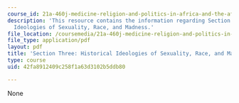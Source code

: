 ```yaml
---
course_id: 21a-460j-medicine-religion-and-politics-in-africa-and-the-african-diaspora-spring-2005
description: 'This resource contains the information regarding Section Three: Historical
  Ideologies of Sexuality, Race, and Madness.'
file_location: /coursemedia/21a-460j-medicine-religion-and-politics-in-africa-and-the-african-diaspora-spring-2005/42fa8912409c258f1a63d3102b5ddb80_MIT21A_460JS05_2_24_5_460j.pdf
file_type: application/pdf
layout: pdf
title: 'Section Three: Historical Ideologies of Sexuality, Race, and Madness'
type: course
uid: 42fa8912409c258f1a63d3102b5ddb80

---
```

None